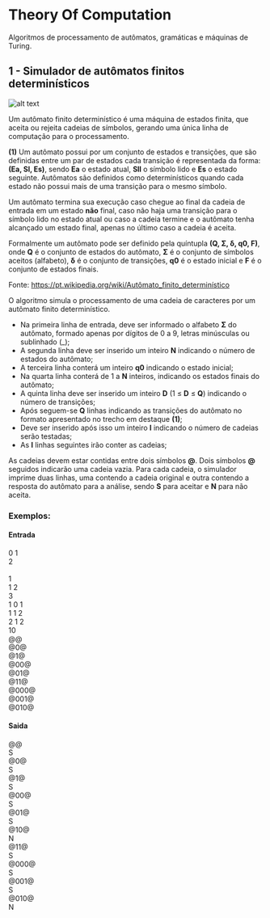 # Theory Of Computation
Algoritmos de processamento de autômatos, gramáticas e máquinas de Turing.

## 1 - Simulador de autômatos finitos determinísticos

![alt text](https://upload.wikimedia.org/wikipedia/commons/thumb/9/9d/DFAexample.svg/250px-DFAexample.svg.png)

Um autômato finito determinístico é uma máquina de estados finita, que aceita ou rejeita cadeias de símbolos, gerando uma única linha de computação para o processamento. 

**(1)** Um autômato possui por um conjunto de estados e transições, que são definidas entre um par de estados cada transição é representada da forma: **(Ea, Sl, Es)**, sendo **Ea** o estado atual, **Sll** o símbolo lido e **Es** o estado seguinte. Autômatos são definidos como determinísticos quando cada estado não possui mais de uma transição para o mesmo símbolo.

Um autômato termina sua execução caso chegue ao final da cadeia de entrada em um estado **não** final, caso não haja uma transição para o símbolo lido no estado atual ou caso a cadeia termine e o autômato tenha alcançado um estado final, apenas no último caso a cadeia é aceita.

Formalmente um autômato pode ser definido pela quíntupla **(Q, Σ, δ, q0, F)**, onde **Q** é o conjunto de estados do autômato, **Σ** é o conjunto de símbolos aceitos (alfabeto), **δ** é o conjunto de transições, **q0** é o estado inicial e **F** é o conjunto de estados finais.

Fonte: https://pt.wikipedia.org/wiki/Autômato_finito_determinístico

O algoritmo simula o processamento de uma cadeia de caracteres por um autômato finito determinístico. 

* Na primeira linha de entrada, deve ser informado o alfabeto **Σ** do autômato, formado apenas por dígitos de 0 a 9, letras minúsculas ou sublinhado (_);
* A segunda linha deve ser inserido um inteiro **N** indicando o número de estados do autômato;
* A terceira linha conterá um inteiro **q0** indicando o estado inicial;
* Na quarta linha conterá de 1 a **N** inteiros, indicando os estados finais do autômato;
* A quinta linha deve ser inserido um inteiro **D** (1 ≤ **D** ≤ **Q**) indicando o número de transições;
* Após seguem-se **Q** linhas indicando as transições do autômato no formato apresentado no trecho em destaque **(1)**;
* Deve ser inserido após isso um inteiro **I** indicando o número de cadeias serão testadas;
* As **I** linhas seguintes irão conter as cadeias;

As cadeias devem estar contidas entre dois símbolos **@**. Dois símbolos **@** seguidos indicarão uma cadeia vazia.
Para cada cadeia, o simulador imprime duas linhas, uma contendo a cadeia original e outra contendo a resposta do autômato para a análise, sendo **S** para aceitar e **N** para não aceita.

### Exemplos:

#### Entrada
0 1<br>
2<br>	
1<br>
1 2<br>
3<br>
1 0 1<br>
1 1 2<br>
2 1 2<br>
10<br>
@@<br>
@0@<br>
@1@<br>
@00@<br>
@01@<br>
@11@<br>
@000@<br>
@001@<br>
@010@<br>

#### Saida
@@<br>
S<br>
@0@<br>
S<br>
@1@<br>
S<br>
@00@<br>
S<br>
@01@<br>
S<br>
@10@<br>
N<br>
@11@<br>
S<br>
@000@<br>
S<br>
@001@<br>
S<br>
@010@<br>
N<br>





